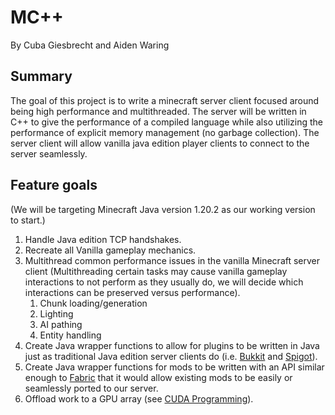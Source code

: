 # MC++
By Cuba Giesbrecht and Aiden Waring

## Summary
The goal of this project is to write a minecraft server client focused around being high performance and multithreaded.  The server will be written in C++ to give the performance of a compiled language while also utilizing the performance of explicit memory management (no garbage collection).  The server client will allow vanilla java edition player clients to connect to the server seamlessly.

## Feature goals
(We will be targeting Minecraft Java version 1.20.2 as our working version to start.)
1. Handle Java edition TCP handshakes.
2. Recreate all Vanilla gameplay mechanics.
3. Multithread common performance issues in the vanilla Minecraft server client (Multithreading certain tasks may cause vanilla gameplay interactions to not perform as they usually do, we will decide which interactions can be preserved versus performance).
    1. Chunk loading/generation
    2. Lighting
    3. AI pathing
    4. Entity handling
4. Create Java wrapper functions to allow for plugins to be written in Java just as traditional Java edition server clients do (i.e. [Bukkit](https://dev.bukkit.org) and [Spigot](https://www.spigotmc.org)).
5. Create Java wrapper functions for mods to be written with an API similar enough to [Fabric](https://github.com/FabricMC/fabric) that it would allow existing mods to be easily or seamlessly ported to our server.
6. Offload work to a GPU array (see [CUDA Programming](https://docs.nvidia.com/cuda/cuda-c-programming-guide/)).